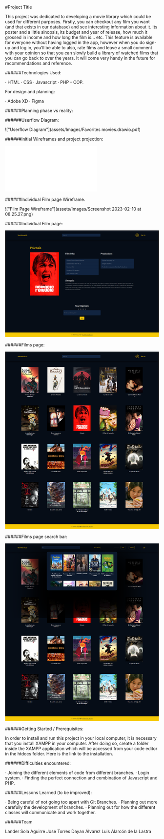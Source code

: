 #Project Title

This project was dedicated to developing a movie library which could be used for different purposes. Firstly, you can checkout any film you want (and that exists in our database) and see interesting information about it. Its poster and a little sinopsis, its budget and year of release, how much it grossed in income and how long the film is... etc. This feature is available for everyone without having logged in the app, however when you do sign-up and log in, you'll be able to also, rate films and leave a small comment with your opinion so that you can slowly build a library of watched films that you can go back to over the years. It will come very handy in the future for recommendations and reference.


######Technologies Used:

· HTML
· CSS
· Javascript
· PHP - OOP.

For design and planning:

· Adobe XD
· Figma


######Planning phase vs reality:




######Userflow Diagram:

!["Userflow Diagram"](assets/Images/Favorites movies.drawio.pdf)


######Initial Wireframes and project projection:

!["Initial Wireframes"](assets/Images/WIREFRAME.pdf)



######Individual Film page Wireframe.


!["Film Page Wireframe"](assets/Images/Screenshot 2023-02-10 at 08.25.27.png)


######Individual Film page:

!["Film Page"](assets/Images/Film_page_ind.png)


######Films page:

!["Film Page"](assets/Images/Film_page.png)


######Films page search bar:


!["Film Page Search Bar"](assets/Images/searchBar.png)




######Getting Started / Prerequisites:

In order to install and run this project in your local computer, it is necessary that you install XAMPP in your computer. After doing so, create a folder inside the XAMPP application which will be accessed from your code editor in the htdocs folder. Here is the link to the installation.


######Difficulties encountered:

· Joining the different elements of code from different branches.
· Login system.
· Finding the perfect connection and combination of Javascript and PHP.

######Lessons Learned (to be improved):

· Being careful of not going too apart with Git Branches.
· Planning out more carefully the development of branches.
· Planning out for how the different classes will communicate and work together.



######Team

Lander Sola Aguirre
Jose Torres
Dayan Álvarez
Luis Alarcón de la Lastra


